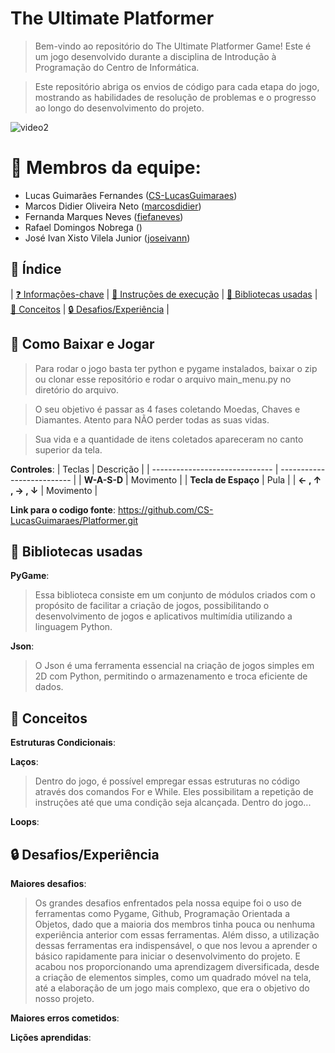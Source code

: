 # The Ultimate Platformer

> Bem-vindo ao repositório do The Ultimate Platformer Game! Este é um jogo desenvolvido durante a disciplina de Introdução à Programação do Centro de Informática.

> Este repositório abriga os envios de código para cada etapa do jogo, mostrando as habilidades de resolução de problemas e o progresso ao longo do desenvolvimento do projeto.

![video2](https://github.com/joseivann/jogo/assets/84510651/f25b0bfd-8eb3-467d-a4eb-6ca39b0a111d)

# 👥 Membros da equipe:
   * Lucas Guimarães Fernandes </lgf> ([CS-LucasGuimaraes](https://github.com/CS-LucasGuimaraes))
   * Marcos Didier Oliveira Neto </mdon> ([marcosdidier](https://github.com/marcosdidier)) 
   * Fernanda Marques Neves </fmn> ([fiefaneves](https://github.com/fiefaneves))
   * Rafael Domingos Nobrega </rdn> ([]())
   * José Ivan Xisto Vilela Junior </jixvj> ([joseivann](https://github.com/joseivann))

## 📖 Índice

| [❓ Informações-chave](#-Membros-da-equipe)
| [🏃 Instruções de execução](#-Como-Baixar-e-Jogar)
| [📖 Bibliotecas usadas](#-Bibliotecas-usadas)
| [📝 Conceitos](#-Conceitos)
| [🔒 Desafios/Experiência](#-Desafios/Experiencia) |

## 🏃 Como Baixar e Jogar

> Para rodar o jogo basta ter python e pygame instalados, baixar o zip ou clonar esse repositório e rodar o arquivo main_menu.py no diretório do arquivo.

> O seu objetivo é passar as 4 fases coletando Moedas, Chaves e Diamantes. Atento para NÃO perder todas as suas vidas.

> Sua vida e a quantidade de itens coletados apareceram no canto superior da tela.

**Controles**:
  |            Teclas              |          Descrição           |
  | ------------------------------ | -------------------------- |
  | **W-A-S-D** | Movimento |
  | **Tecla de Espaço** | Pula |
  | **&#8592; , &#8593; , &#8594; , &#8595;** | Movimento |

**Link para o codigo fonte**: https://github.com/CS-LucasGuimaraes/Platformer.git

## 📖 Bibliotecas usadas

 **PyGame**:
> Essa biblioteca consiste em um conjunto de módulos criados com o propósito de facilitar a criação de jogos, possibilitando o desenvolvimento de jogos e aplicativos multimídia utilizando a linguagem Python.
   
 **Json**:
> O Json é uma ferramenta essencial na criação de jogos simples em 2D com Python, permitindo o armazenamento e troca eficiente de dados.

## 📝 Conceitos

 **Estruturas Condicionais**:

  **Laços**:
> Dentro do jogo, é possível empregar essas estruturas no código através dos comandos For e While. Eles possibilitam a repetição de instruções até que uma condição seja alcançada. Dentro do jogo...

 **Loops**:

## 🔒 Desafios/Experiência

 **Maiores desafios**:

> Os grandes desafios enfrentados pela nossa equipe foi o uso de ferramentas como Pygame, Github, Programação Orientada a Objetos, dado que a maioria dos membros tinha pouca ou nenhuma experiência anterior com essas ferramentas. Além disso, a utilização dessas ferramentas era indispensável, o que nos levou a aprender o básico rapidamente para iniciar o desenvolvimento do projeto. E acabou nos proporcionando uma aprendizagem diversificada, desde a criação de elementos simples, como um quadrado móvel na tela, até a elaboração de um jogo mais complexo, que era o objetivo do nosso projeto.

 **Maiores erros cometidos**:

 **Lições aprendidas**:




 
